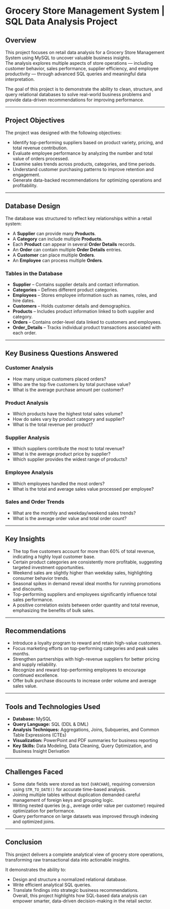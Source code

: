 # Grocery Store Management System | SQL Data Analysis Project

## Overview
This project focuses on retail data analysis for a Grocery Store Management System using MySQL to uncover valuable business insights.  
The analysis explores multiple aspects of store operations — including customer behavior, sales performance, supplier efficiency, and employee productivity — through advanced SQL queries and meaningful data interpretation.

The goal of this project is to demonstrate the ability to clean, structure, and query relational databases to solve real-world business problems and provide data-driven recommendations for improving performance.

---

## Project Objectives
The project was designed with the following objectives:

- Identify top-performing suppliers based on product variety, pricing, and total revenue contribution.  
- Evaluate employee performance by analyzing the number and total value of orders processed.  
- Examine sales trends across products, categories, and time periods.  
- Understand customer purchasing patterns to improve retention and engagement.  
- Generate data-backed recommendations for optimizing operations and profitability.

---

## Database Design
The database was structured to reflect key relationships within a retail system:

- A **Supplier** can provide many **Products**.  
- A **Category** can include multiple **Products**.  
- Each **Product** can appear in several **Order Details** records.  
- An **Order** can contain multiple **Order Details** entries.  
- A **Customer** can place multiple **Orders**.  
- An **Employee** can process multiple **Orders**.  

### Tables in the Database
- **Supplier** – Contains supplier details and contact information.  
- **Categories** – Defines different product categories.  
- **Employees** – Stores employee information such as names, roles, and hire dates.  
- **Customers** – Holds customer details and demographics.  
- **Products** – Includes product information linked to both supplier and category.  
- **Orders** – Contains order-level data linked to customers and employees.  
- **Order_Details** – Tracks individual product transactions associated with each order.  


---

## Key Business Questions Answered

### Customer Analysis
- How many unique customers placed orders?  
- Who are the top five customers by total purchase value?  
- What is the average purchase amount per customer?  

### Product Analysis
- Which products have the highest total sales volume?  
- How do sales vary by product category and supplier?  
- What is the total revenue per product?  

### Supplier Analysis
- Which suppliers contribute the most to total revenue?  
- What is the average product price by supplier?  
- Which supplier provides the widest range of products?  

### Employee Analysis
- Which employees handled the most orders?  
- What is the total and average sales value processed per employee?  

### Sales and Order Trends
- What are the monthly and weekday/weekend sales trends?  
- What is the average order value and total order count?  

---

## Key Insights
- The top five customers account for more than 60% of total revenue, indicating a highly loyal customer base.  
- Certain product categories are consistently more profitable, suggesting targeted investment opportunities.  
- Weekend sales are slightly higher than weekday sales, highlighting consumer behavior trends.  
- Seasonal spikes in demand reveal ideal months for running promotions and discounts.  
- Top-performing suppliers and employees significantly influence total sales performance.  
- A positive correlation exists between order quantity and total revenue, emphasizing the benefits of bulk sales.

---

## Recommendations
- Introduce a loyalty program to reward and retain high-value customers.  
- Focus marketing efforts on top-performing categories and peak sales months.  
- Strengthen partnerships with high-revenue suppliers for better pricing and supply reliability.  
- Recognize and reward top-performing employees to encourage continued excellence.  
- Offer bulk purchase discounts to increase order volume and average sales value.

---

## Tools and Technologies Used
- **Database:** MySQL  
- **Query Language:** SQL (DDL & DML)  
- **Analysis Techniques:** Aggregations, Joins, Subqueries, and Common Table Expressions (CTEs)  
- **Visualization:** PowerPoint and PDF summaries for business reporting  
- **Key Skills:** Data Modeling, Data Cleaning, Query Optimization, and Business Insight Derivation

---

## Challenges Faced
- Some date fields were stored as text (`VARCHAR`), requiring conversion using `STR_TO_DATE()` for accurate time-based analysis.  
- Joining multiple tables without duplication demanded careful management of foreign keys and grouping logic.  
- Writing nested queries (e.g., average order value per customer) required optimization for performance.  
- Query performance on large datasets was improved through indexing and optimized joins.

---

## Conclusion
This project delivers a complete analytical view of grocery store operations, transforming raw transactional data into actionable insights.  

It demonstrates the ability to:
- Design and structure a normalized relational database.  
- Write efficient analytical SQL queries.  
- Translate findings into strategic business recommendations.  
Overall, this project highlights how SQL-based data analysis can empower smarter, data-driven decision-making in the retail sector.

